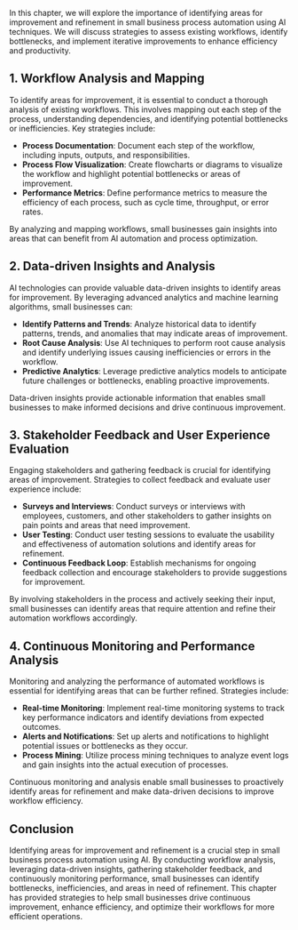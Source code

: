 
In this chapter, we will explore the importance of identifying areas for improvement and refinement in small business process automation using AI techniques. We will discuss strategies to assess existing workflows, identify bottlenecks, and implement iterative improvements to enhance efficiency and productivity.

## 1\. Workflow Analysis and Mapping

To identify areas for improvement, it is essential to conduct a thorough analysis of existing workflows. This involves mapping out each step of the process, understanding dependencies, and identifying potential bottlenecks or inefficiencies. Key strategies include:

- **Process Documentation**: Document each step of the workflow, including inputs, outputs, and responsibilities.
- **Process Flow Visualization**: Create flowcharts or diagrams to visualize the workflow and highlight potential bottlenecks or areas of improvement.
- **Performance Metrics**: Define performance metrics to measure the efficiency of each process, such as cycle time, throughput, or error rates.

By analyzing and mapping workflows, small businesses gain insights into areas that can benefit from AI automation and process optimization.

## 2\. Data-driven Insights and Analysis

AI technologies can provide valuable data-driven insights to identify areas for improvement. By leveraging advanced analytics and machine learning algorithms, small businesses can:

- **Identify Patterns and Trends**: Analyze historical data to identify patterns, trends, and anomalies that may indicate areas of improvement.
- **Root Cause Analysis**: Use AI techniques to perform root cause analysis and identify underlying issues causing inefficiencies or errors in the workflow.
- **Predictive Analytics**: Leverage predictive analytics models to anticipate future challenges or bottlenecks, enabling proactive improvements.

Data-driven insights provide actionable information that enables small businesses to make informed decisions and drive continuous improvement.

## 3\. Stakeholder Feedback and User Experience Evaluation

Engaging stakeholders and gathering feedback is crucial for identifying areas of improvement. Strategies to collect feedback and evaluate user experience include:

- **Surveys and Interviews**: Conduct surveys or interviews with employees, customers, and other stakeholders to gather insights on pain points and areas that need improvement.
- **User Testing**: Conduct user testing sessions to evaluate the usability and effectiveness of automation solutions and identify areas for refinement.
- **Continuous Feedback Loop**: Establish mechanisms for ongoing feedback collection and encourage stakeholders to provide suggestions for improvement.

By involving stakeholders in the process and actively seeking their input, small businesses can identify areas that require attention and refine their automation workflows accordingly.

## 4\. Continuous Monitoring and Performance Analysis

Monitoring and analyzing the performance of automated workflows is essential for identifying areas that can be further refined. Strategies include:

- **Real-time Monitoring**: Implement real-time monitoring systems to track key performance indicators and identify deviations from expected outcomes.
- **Alerts and Notifications**: Set up alerts and notifications to highlight potential issues or bottlenecks as they occur.
- **Process Mining**: Utilize process mining techniques to analyze event logs and gain insights into the actual execution of processes.

Continuous monitoring and analysis enable small businesses to proactively identify areas for refinement and make data-driven decisions to improve workflow efficiency.

## Conclusion

Identifying areas for improvement and refinement is a crucial step in small business process automation using AI. By conducting workflow analysis, leveraging data-driven insights, gathering stakeholder feedback, and continuously monitoring performance, small businesses can identify bottlenecks, inefficiencies, and areas in need of refinement. This chapter has provided strategies to help small businesses drive continuous improvement, enhance efficiency, and optimize their workflows for more efficient operations.
